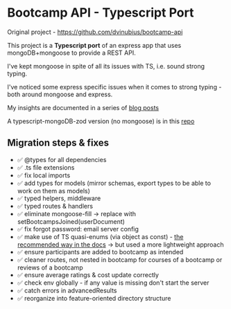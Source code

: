 # Bootcamp API - Typescript Port

Original project - https://github.com/dvinubius/bootcamp-api

This project is a **Typescript port** of an express app that uses mongoDB+mongoose to provide a REST API.

I've kept mongoose in spite of all its issues with TS, i.e. sound strong typing.

I've noticed some express specific issues when it comes to strong typing - both around mongoose and express.

My insights are documented in a series of [blog posts](https://medium.com)

A typescript-mongoDB-zod version (no mongoose) is in this [repo](https://github.com/dvinubius/bootcamp-api-ts-mongo)

## Migration steps & fixes

- ✅ @types for all dependencies
- ✅ .ts file extensions
- ✅ fix local imports
- ✅ add types for models (mirror schemas, export types to be able to work on them as models)
- ✅ typed helpers, middleware
- ✅ typed routes & handlers
- ✅ eliminate mongoose-fill -> replace with setBootcampsJoined(userDocument)
- ✅ fix forgot password: email server config
- ✅ make use of TS quasi-enums (via object as const) - [the recommended way in the docs](https://www.typescriptlang.org/docs/handbook/enums.html#objects-vs-enums) -> but used a more lightweight approach
- ✅ ensure participants are added to bootcamp as intended
- ✅ cleaner routes, not nested in bootcamp for courses of a bootcamp or reviews of a bootcamp
- ✅ ensure average ratings & cost update correctly
- ✅ check env globally - if any value is missing don't start the server
- ✅ catch errors in advancedResults
- ✅ reorganize into feature-oriented directory structure
